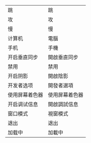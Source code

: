 |||
|---|---|
|跳|跳|
|攻|攻|
|慢|慢|
|计算机|電腦|
|手机|手機|
|开启垂直同步|開啟垂直同步|
|禁用|禁用|
|开启阴影|開啟陰影|
|开发者选项|開發者選項|
|使用屏幕着色器|使用屏幕着色器|
|开启调试信息|開啟調試信息|
|窗口模式|視窗模式|
|退出|退出|
|加载中|加載中|
